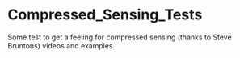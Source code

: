 # Compressed_Sensing_Tests

Some test to get a feeling for compressed sensing (thanks to Steve Bruntons) videos and examples.
